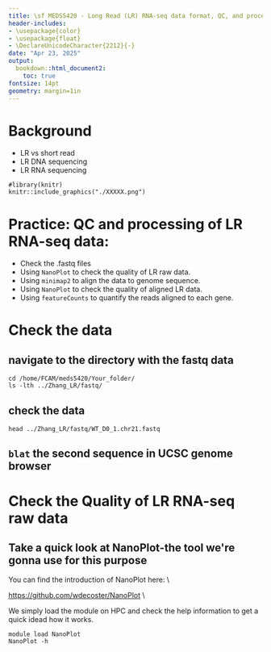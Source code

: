```yaml
---
title: \sf MEDS5420 - Long Read (LR) RNA-seq data format, QC, and processing.
header-includes:
- \usepackage{color}
- \usepackage{float}
- \DeclareUnicodeCharacter{2212}{-}
date: "Apr 23, 2025" 
output:
  bookdown::html_document2:
    toc: true
fontsize: 14pt
geometry: margin=1in
---
```



# Background
* LR vs short read 
* LR DNA sequencing
* LR RNA sequencing

```{r  out.width = "100%", echo=F, fig.align = "center", fig.cap="pipeline flow chart"}
#library(knitr)
knitr::include_graphics("./XXXXX.png") 
```


# Practice: QC and processing of LR RNA-seq data:
* Check the .fastq files
* Using `NanoPlot` to check the quality of LR raw data.
* Using `minimap2` to align the data to genome sequence.
* Using `NanoPlot` to check the quality of aligned LR data.
* Using `featureCounts` to quantify the reads aligned to each gene.



# Check the data

## navigate to the directory with the fastq data
```{r engine='bash', eval=F, echo=TRUE}
cd /home/FCAM/meds5420/Your_folder/
ls -lth ../Zhang_LR/fastq/
```

## check the data

```{r engine='bash', eval=F, echo=TRUE}
head ../Zhang_LR/fastq/WT_D0_1.chr21.fastq
```

## `blat` the second sequence in UCSC genome browser


# Check the Quality of LR RNA-seq raw data

## Take a quick look at NanoPlot-the tool we're gonna use for this purpose

You can find the introduction of NanoPlot here: \

https://github.com/wdecoster/NanoPlot \

We simply load the module on HPC and check the help information to get a quick idead how it works.

```{r engine='bash', eval=F, echo=TRUE}
module load NanoPlot
NanoPlot -h
```
